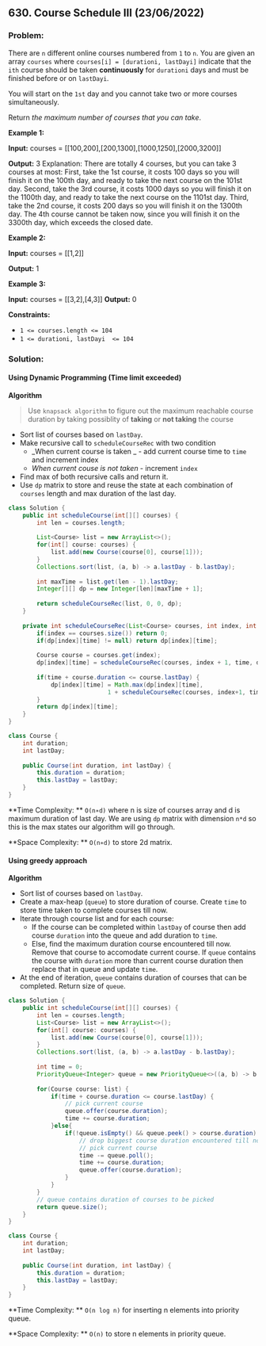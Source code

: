 ## 630. Course Schedule III (23/06/2022)

### Problem:

There are  `n`  different online courses numbered from  `1`  to  `n`. You are given an array  `courses`  where  `courses[i] = [durationi, lastDayi]`  indicate that the  `ith`  course should be taken  **continuously**  for  `durationi`  days and must be finished before or on  `lastDayi`.

You will start on the  `1st`  day and you cannot take two or more courses simultaneously.

Return  _the maximum number of courses that you can take_.

**Example 1:**

**Input:** courses = [[100,200],[200,1300],[1000,1250],[2000,3200]]

**Output:** 3
Explanation: 
There are totally 4 courses, but you can take 3 courses at most:
First, take the 1st course, it costs 100 days so you will finish it on the 100th day, and ready to take the next course on the 101st day.
Second, take the 3rd course, it costs 1000 days so you will finish it on the 1100th day, and ready to take the next course on the 1101st day. 
Third, take the 2nd course, it costs 200 days so you will finish it on the 1300th day. 
The 4th course cannot be taken now, since you will finish it on the 3300th day, which exceeds the closed date.

**Example 2:**

**Input:** courses = [[1,2]]

**Output:** 1

**Example 3:**

**Input:** courses = [[3,2],[4,3]]
**Output:** 0

**Constraints:**

-   `1 <= courses.length <= 104`
-   `1 <= durationi, lastDayi  <= 104`

### Solution:

#### Using Dynamic Programming (Time limit exceeded)
**Algorithm**
> Use `knapsack algorithm` to figure out the maximum reachable course duration by taking possiblity of **taking** or **not taking** the course

- Sort list of courses based on `lastDay`.
- Make recursive call to `scheduleCourseRec` with two condition
  - _When current course is taken _ - add current course time to `time` and increment index
  - _When current couse is not taken_ - increment `index`
- Find max of both recursive calls and return it.
- Use `dp` matrix to store and reuse the state at each combination of `courses` length and max duration of the last day.

```Java
class Solution {
    public int scheduleCourse(int[][] courses) {
        int len = courses.length;
        
        List<Course> list = new ArrayList<>();
        for(int[] course: courses) {
            list.add(new Course(course[0], course[1]));
        }
        Collections.sort(list, (a, b) -> a.lastDay - b.lastDay);
        
        int maxTime = list.get(len - 1).lastDay;
        Integer[][] dp = new Integer[len][maxTime + 1];
        
        return scheduleCourseRec(list, 0, 0, dp);   
    }
    
    private int scheduleCourseRec(List<Course> courses, int index, int time, Integer[][] dp) {
        if(index == courses.size()) return 0;
        if(dp[index][time] != null) return dp[index][time];
        
        Course course = courses.get(index);
        dp[index][time] = scheduleCourseRec(courses, index + 1, time, dp);
        
        if(time + course.duration <= course.lastDay) {
            dp[index][time] = Math.max(dp[index][time], 
                            1 + scheduleCourseRec(courses, index+1, time + course.duration, dp));
        }
        return dp[index][time];
    }
}

class Course {
    int duration;
    int lastDay;
    
    public Course(int duration, int lastDay) {
        this.duration = duration;
        this.lastDay = lastDay;
    }
}
```

**Time Complexity: ** `O(n∗d)` where n is size of courses array and d is maximum duration of last day. We are using `dp` matrix with dimension `n*d` so this is the max states our algorithm will go through.

**Space Complexity: ** `O(n∗d)` to store 2d matrix.

#### Using greedy approach

**Algorithm**
- Sort list of courses based on `lastDay`.
- Create a max-heap (`queue`) to store duration of course. Create `time` to store time taken to complete courses till now.
- Iterate through course list and for each course:
  - If the course can be completed within `lastDay` of course then add course `duration` into the queue and add duration to `time`.
  - Else, find the maximum duration course encountered till now. Remove that course to accomodate current course. If `queue` contains the course with `duration` more than current course duration then replace that in queue and update `time`.
- At the end of iteration, `queue` contains duration of courses that can be completed. Return size of `queue`.


```Java
class Solution {
    public int scheduleCourse(int[][] courses) {
        int len = courses.length;
        List<Course> list = new ArrayList<>();
        for(int[] course: courses) {
            list.add(new Course(course[0], course[1]));
        }
        Collections.sort(list, (a, b) -> a.lastDay - b.lastDay);
        
        int time = 0;
        PriorityQueue<Integer> queue = new PriorityQueue<>((a, b) -> b - a);
        
        for(Course course: list) {
            if(time + course.duration <= course.lastDay) {
                // pick current course
                queue.offer(course.duration);
                time += course.duration;
            }else{
                if(!queue.isEmpty() && queue.peek() > course.duration) {
                    // drop biggest course duration encountered till now
                    // pick current course
                    time -= queue.poll();
                    time += course.duration;
                    queue.offer(course.duration);
                }
            }
        }
        // queue contains duration of courses to be picked
        return queue.size();
    }
}

class Course {
    int duration;
    int lastDay;
    
    public Course(int duration, int lastDay) {
        this.duration = duration;
        this.lastDay = lastDay;
    }
}
```

**Time Complexity: ** `O(n log n)` for inserting n elements into priority queue.

**Space Complexity: ** `O(n)` to store n elements in priority queue.